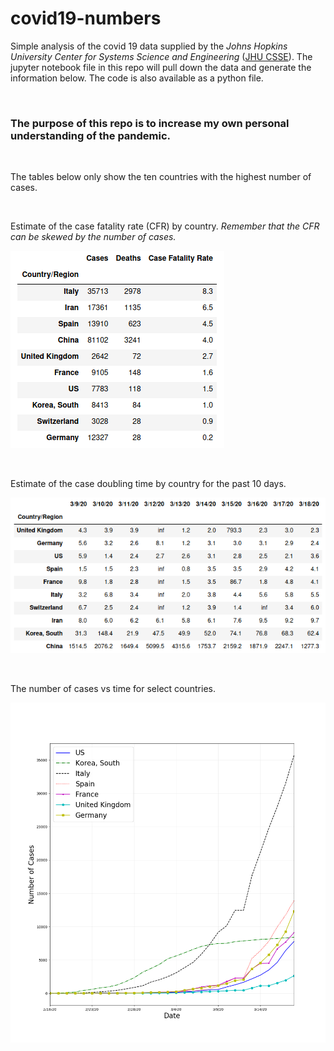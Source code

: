 # covid19-numbers



Simple analysis of the covid 19 data supplied by the *Johns Hopkins University Center for Systems Science and Engineering* ([JHU CSSE](https://github.com/CSSEGISandData/COVID-19)).  The jupyter notebook file in this repo will pull down the data and generate the information below.  The code is also available as a python file.

&ensp;

### The purpose of this repo is to increase my own personal understanding of the pandemic.

&ensp;

The tables below only show the ten countries with the highest number of cases.

&ensp;

Estimate of the case fatality rate (CFR) by country. *Remember that the CFR can be skewed by the number of cases.*

![Case Fatality Rate](cfr.png)

&ensp;

Estimate of the case doubling time by country for the past 10 days.

![Number of Days for Cases to Double](doubling_time.png)

&ensp;

The number of cases vs time for select countries.

![Plot of Cases vs Time](plot.png)




